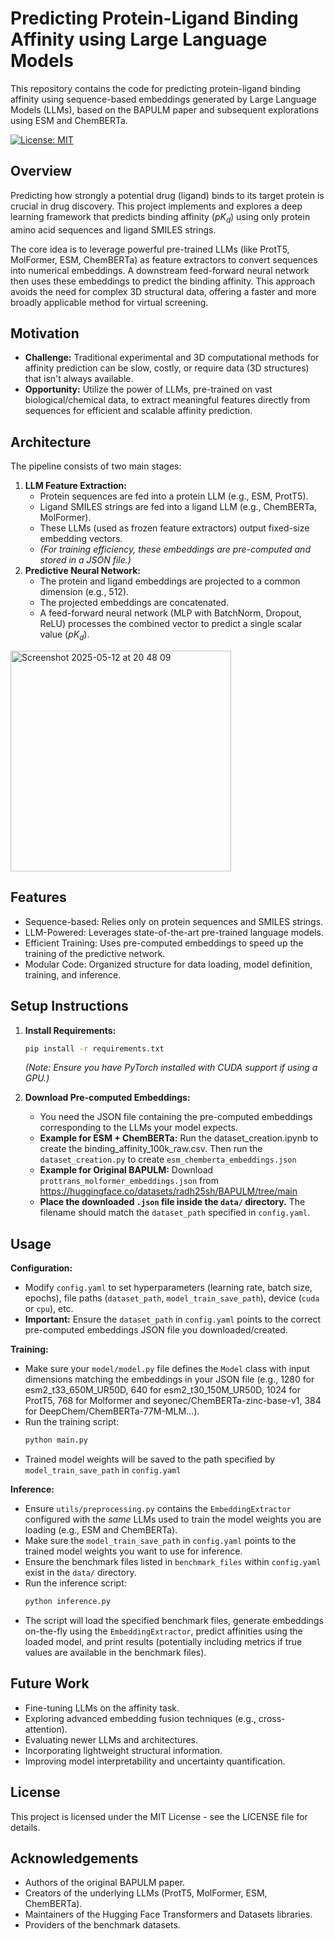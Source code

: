 # Predicting Protein-Ligand Binding Affinity using Large Language Models 

This repository contains the code for predicting protein-ligand binding affinity using sequence-based embeddings generated by Large Language Models (LLMs), based on the BAPULM paper and subsequent explorations using ESM and ChemBERTa.

[![License: MIT](https://img.shields.io/badge/License-MIT-yellow.svg)](https://opensource.org/licenses/MIT) 

## Overview

Predicting how strongly a potential drug (ligand) binds to its target protein is crucial in drug discovery. This project implements and explores a deep learning framework that predicts binding affinity ($pK_d$) using only protein amino acid sequences and ligand SMILES strings.

The core idea is to leverage powerful pre-trained LLMs (like ProtT5, MolFormer, ESM, ChemBERTa) as feature extractors to convert sequences into numerical embeddings. A downstream feed-forward neural network then uses these embeddings to predict the binding affinity. This approach avoids the need for complex 3D structural data, offering a faster and more broadly applicable method for virtual screening.

## Motivation

* **Challenge:** Traditional experimental and 3D computational methods for affinity prediction can be slow, costly, or require data (3D structures) that isn't always available.
* **Opportunity:** Utilize the power of LLMs, pre-trained on vast biological/chemical data, to extract meaningful features directly from sequences for efficient and scalable affinity prediction.

## Architecture

The pipeline consists of two main stages:

1.  **LLM Feature Extraction:**
    * Protein sequences are fed into a protein LLM (e.g., ESM, ProtT5).
    * Ligand SMILES strings are fed into a ligand LLM (e.g., ChemBERTa, MolFormer).
    * These LLMs (used as frozen feature extractors) output fixed-size embedding vectors.
    * *(For training efficiency, these embeddings are pre-computed and stored in a JSON file.)*
2.  **Predictive Neural Network:**
    * The protein and ligand embeddings are projected to a common dimension (e.g., 512).
    * The projected embeddings are concatenated.
    * A feed-forward neural network (MLP with BatchNorm, Dropout, ReLU) processes the combined vector to predict a single scalar value ($pK_d$).

<img width="353" alt="Screenshot 2025-05-12 at 20 48 09" src="https://github.com/user-attachments/assets/730a92c4-275a-4707-8572-1002d6f80bbb" />


## Features

* Sequence-based: Relies only on protein sequences and SMILES strings.
* LLM-Powered: Leverages state-of-the-art pre-trained language models.
* Efficient Training: Uses pre-computed embeddings to speed up the training of the predictive network.
* Modular Code: Organized structure for data loading, model definition, training, and inference.

## Setup Instructions

1.  **Install Requirements:**
    ```bash
    pip install -r requirements.txt
    ```
    *(Note: Ensure you have PyTorch installed with CUDA support if using a GPU.)*

2.  **Download Pre-computed Embeddings:**
    * You need the JSON file containing the pre-computed embeddings corresponding to the LLMs your model expects.
    * **Example for ESM + ChemBERTa:** Run the dataset_creation.ipynb to create the binding_affinity_100k_raw.csv. Then run the `dataset_creation.py` to create `esm_chemberta_embeddings.json`
    * **Example for Original BAPULM:** Download `prottrans_molformer_embeddings.json` from https://huggingface.co/datasets/radh25sh/BAPULM/tree/main
    * **Place the downloaded `.json` file inside the `data/` directory.** The filename should match the `dataset_path` specified in `config.yaml`.

## Usage

**Configuration:**

* Modify `config.yaml` to set hyperparameters (learning rate, batch size, epochs), file paths (`dataset_path`, `model_train_save_path`), device (`cuda` or `cpu`), etc.
* **Important:** Ensure the `dataset_path` in `config.yaml` points to the correct pre-computed embeddings JSON file you downloaded/created.

**Training:**

* Make sure your `model/model.py` file defines the `Model` class with input dimensions matching the embeddings in your JSON file (e.g., 1280 for esm2_t33_650M_UR50D, 640 for esm2_t30_150M_UR50D, 1024 for ProtT5, 768 for Molformer and seyonec/ChemBERTa-zinc-base-v1, 384 for DeepChem/ChemBERTa-77M-MLM...).
* Run the training script:
    ```bash
    python main.py
    ```
* Trained model weights will be saved to the path specified by `model_train_save_path` in `config.yaml`

**Inference:**

* Ensure `utils/preprocessing.py` contains the `EmbeddingExtractor` configured with the *same* LLMs used to train the model weights you are loading (e.g., ESM and ChemBERTa).
* Make sure the `model_train_save_path` in `config.yaml` points to the trained model weights you want to use for inference.
* Ensure the benchmark files listed in `benchmark_files` within `config.yaml` exist in the `data/` directory.
* Run the inference script:
    ```bash
    python inference.py
    ```
* The script will load the specified benchmark files, generate embeddings on-the-fly using the `EmbeddingExtractor`, predict affinities using the loaded model, and print results (potentially including metrics if true values are available in the benchmark files).

## Future Work

* Fine-tuning LLMs on the affinity task.
* Exploring advanced embedding fusion techniques (e.g., cross-attention).
* Evaluating newer LLMs and architectures.
* Incorporating lightweight structural information.
* Improving model interpretability and uncertainty quantification.

## License

This project is licensed under the MIT License - see the LICENSE file for details.

## Acknowledgements

* Authors of the original BAPULM paper.
* Creators of the underlying LLMs (ProtT5, MolFormer, ESM, ChemBERTa).
* Maintainers of the Hugging Face Transformers and Datasets libraries.
* Providers of the benchmark datasets.

